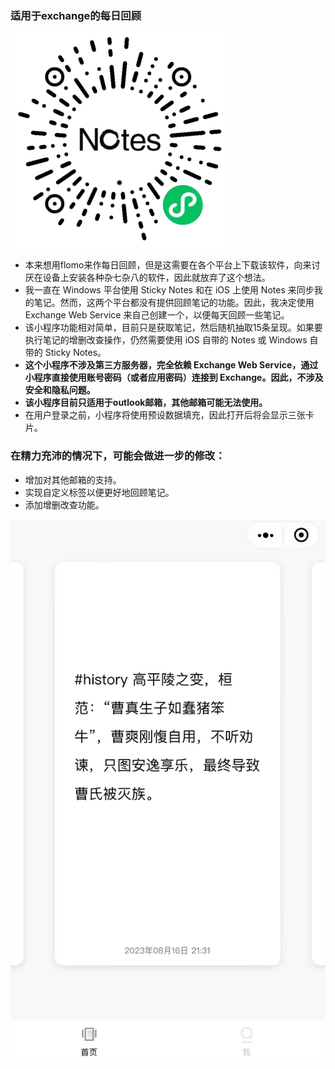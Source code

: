 ### 适用于exchange的每日回顾

![img](static/qr_code.jpg)
- 本来想用flomo来作每日回顾，但是这需要在各个平台上下载该软件，向来讨厌在设备上安装各种杂七杂八的软件，因此就放弃了这个想法。
- 我一直在 Windows 平台使用 Sticky Notes 和在 iOS 上使用 Notes 来同步我的笔记。然而，这两个平台都没有提供回顾笔记的功能。因此，我决定使用 Exchange Web Service 来自己创建一个，以便每天回顾一些笔记。
- 该小程序功能相对简单，目前只是获取笔记，然后随机抽取15条呈现。如果要执行笔记的增删改查操作，仍然需要使用 iOS 自带的 Notes 或 Windows 自带的 Sticky Notes。
- **这个小程序不涉及第三方服务器，完全依赖 Exchange Web Service，通过小程序直接使用账号密码（或者应用密码）连接到 Exchange。因此，不涉及安全和隐私问题。**
- **该小程序目前只适用于outlook邮箱，其他邮箱可能无法使用。**
- 在用户登录之前，小程序将使用预设数据填充，因此打开后将会显示三张卡片。

### 在精力充沛的情况下，可能会做进一步的修改：
- 增加对其他邮箱的支持。
- 实现自定义标签以便更好地回顾笔记。
- 添加增删改查功能。

![img](static/screenshot.jpg)


